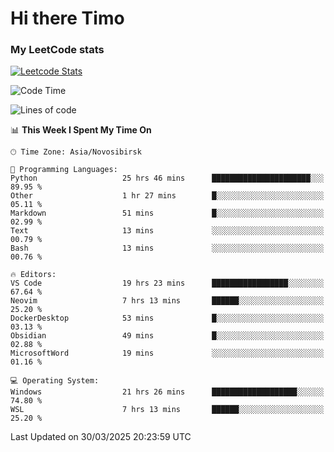 # Hi there Timo
### My LeetCode stats
[![Leetcode Stats](https://leetcard.jacoblin.cool/przdtl?border=0&radius=20&ext=heatmap&theme=nord)](https://leetcode.com/przdtl)

<!--START_SECTION:waka-->
![Code Time](http://img.shields.io/badge/Code%20Time-720%20hrs%206%20mins-blue)

![Lines of code](https://img.shields.io/badge/From%20Hello%20World%20I%27ve%20Written-84.0%20thousand%20lines%20of%20code-blue)

📊 **This Week I Spent My Time On** 

```text
🕑︎ Time Zone: Asia/Novosibirsk

💬 Programming Languages: 
Python                   25 hrs 46 mins      ██████████████████████░░░   89.95 % 
Other                    1 hr 27 mins        █░░░░░░░░░░░░░░░░░░░░░░░░   05.11 % 
Markdown                 51 mins             █░░░░░░░░░░░░░░░░░░░░░░░░   02.99 % 
Text                     13 mins             ░░░░░░░░░░░░░░░░░░░░░░░░░   00.79 % 
Bash                     13 mins             ░░░░░░░░░░░░░░░░░░░░░░░░░   00.76 % 

🔥 Editors: 
VS Code                  19 hrs 23 mins      █████████████████░░░░░░░░   67.64 % 
Neovim                   7 hrs 13 mins       ██████░░░░░░░░░░░░░░░░░░░   25.20 % 
DockerDesktop            53 mins             █░░░░░░░░░░░░░░░░░░░░░░░░   03.13 % 
Obsidian                 49 mins             █░░░░░░░░░░░░░░░░░░░░░░░░   02.88 % 
MicrosoftWord            19 mins             ░░░░░░░░░░░░░░░░░░░░░░░░░   01.16 % 

💻 Operating System: 
Windows                  21 hrs 26 mins      ███████████████████░░░░░░   74.80 % 
WSL                      7 hrs 13 mins       ██████░░░░░░░░░░░░░░░░░░░   25.20 % 
```


 Last Updated on 30/03/2025 20:23:59 UTC
<!--END_SECTION:waka-->
